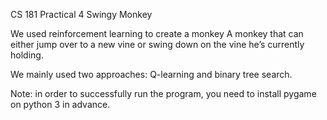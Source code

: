 CS 181 Practical 4 Swingy Monkey


We used reinforcement learning to create a monkey A monkey that can either jump over to a new vine or swing down on the vine he’s currently holding.

We mainly used two approaches: Q-learning and binary tree search. 

Note: in order to successfully run the program, you need to install pygame on python 3 in advance. 
